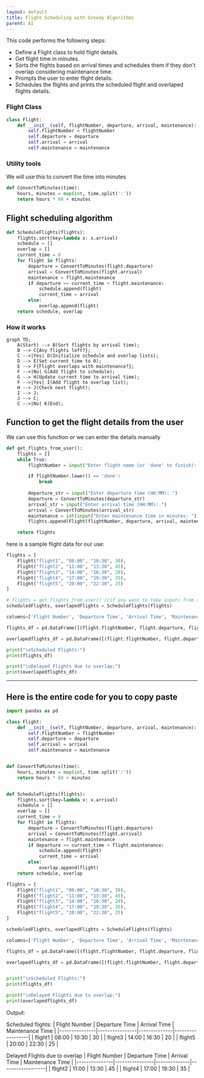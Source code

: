 ```yaml
---
layout: default
title: Flight Scheduling with Greedy Algorithms
parent: AI
---
```


This code performs the following steps:

- Define a Flight class to hold flight details.
- Get flight time in minutes.
- Sorts the flights based on arrival times and schedules them if they don't overlap considering maintenance time.
- Prompts the user to enter flight details.
- Schedules the flights and prints the scheduled flight and overlaped flights details.


### Flight Class
```python
class Flight:
    def __init__(self, flightNumber, departure, arrival, maintenance):
        self.flightNumber = flightNumber
        self.departure = departure
        self.arrival = arrival
        self.maintenance = maintenance
```

### Utility tools
We will use this to convert the time into minutes
```python
def ConvertToMinutes(time):
    hours, minutes = map(int, time.split(':'))
    return hours * 60 + minutes
```

## Flight scheduling algorithm
```python
def ScheduleFlights(flights):
    flights.sort(key=lambda x: x.arrival)
    schedule = []
    overlap = []
    current_time = 0
    for flight in flights:
        departure = ConvertToMinutes(flight.departure)
        arrival = ConvertToMinutes(flight.arrival)
        maintenance = flight.maintenance
        if departure >= current_time + flight.maintenance:
            schedule.append(flight)
            current_time = arrival
        else:
            overlap.append(flight)
    return schedule, overlap
```

### How it works

```mermaid
graph TD;
    A(Start) --> B(Sort flights by arrival time);
    B --> C{Any flights left?};
    C -->|Yes| D(Initialize schedule and overlap lists);
    D --> E(Set current time to 0);
    E --> F{Flight overlaps with maintenance?};
    F -->|No| G(Add flight to schedule);
    G --> H(Update current time to arrival time);
    F -->|Yes| I(Add flight to overlap list);
    H --> J(Check next flight);
    I --> J;
    J --> C;
    C -->|No| K(End);
```

## Function to get the flight details from the user

We can use this function or we can enter the details manually
```python
def get_flights_from_user():
    flights = []
    while True:
        flightNumber = input("Enter flight name (or 'done' to finish): ")

        if flightNumber.lower() == 'done':
            break
        
        departure_str = input("Enter departure time (HH:MM): ")
        departure = ConvertToMinutes(departure_str)
        arrival_str = input("Enter arrival time (HH:MM): ")
        arrival = ConvertToMinutes(arrival_str)
        maintenance = int(input("Enter maintenance time in minutes: "))
        flights.append(Flight(flightNumber, departure, arrival, maintenance))

    return flights
```

here is a sample flight data for our use:

```python
flights = [
    Flight("flight1", "08:00", "10:30", 30),
    Flight("flight2", "11:00", "13:30", 45),
    Flight("flight3", "14:00", "16:30", 20),
    Flight("flight4", "17:00", "19:30", 35),
    Flight("flight5", "20:00", "22:30", 25)
]
```


```python
# flights = get_flights_from_user() //if you want to take inputs from the user
scheduledFlights, overlapedFlights = ScheduleFlights(flights)

columns=['Flight Number', 'Departure Time', 'Arrival Time', 'Maintenance Time']

flights_df = pd.DataFrame([(flight.flightNumber, flight.departure, flight.arrival, flight.maintenance) for flight in scheduledFlights], columns=columns)

overlapedflights_df = pd.DataFrame([(flight.flightNumber, flight.departure, flight.arrival, flight.maintenance) for flight in overlapedFlights], columns=columns)

print("\nScheduled Flights:")
print(flights_df)

print("\nDelayed Flights due to overlap:")
print(overlapedflights_df)
```




---
## Here is the entire code for you to copy paste

```python
import pandas as pd

class Flight:
    def __init__(self, flightNumber, departure, arrival, maintenance):
        self.flightNumber = flightNumber
        self.departure = departure
        self.arrival = arrival
        self.maintenance = maintenance


def ConvertToMinutes(time):
    hours, minutes = map(int, time.split(':'))
    return hours * 60 + minutes


def ScheduleFlights(flights):
    flights.sort(key=lambda x: x.arrival)
    schedule = []
    overlap = []
    current_time = 0
    for flight in flights:
        departure = ConvertToMinutes(flight.departure)
        arrival = ConvertToMinutes(flight.arrival)
        maintenance = flight.maintenance
        if departure >= current_time + flight.maintenance:
            schedule.append(flight)
            current_time = arrival
        else:
            overlap.append(flight)
    return schedule, overlap

flights = [
    Flight("flight1", "08:00", "10:30", 30),
    Flight("flight2", "11:00", "13:30", 45),
    Flight("flight3", "14:00", "16:30", 20),
    Flight("flight4", "17:00", "19:30", 35),
    Flight("flight5", "20:00", "22:30", 25)
]

scheduledFlights, overlapedFlights = ScheduleFlights(flights)

columns=['Flight Number', 'Departure Time', 'Arrival Time', 'Maintenance Time']

flights_df = pd.DataFrame([(flight.flightNumber, flight.departure, flight.arrival, flight.maintenance) for flight in scheduledFlights],columns=columns)

overlapedflights_df = pd.DataFrame([(flight.flightNumber, flight.departure, flight.arrival, flight.maintenance) for flight in overlapedFlights],columns=columns)


print("\nScheduled Flights:")
print(flights_df)

print("\nDelayed Flights due to overlap:")
print(overlapedflights_df)
```

Output:

Scheduled flights:
| Flight Number | Departure Time | Arrival Time | Maintenance Time |
|---------------|----------------|--------------|------------------|
| flight1       | 08:00          | 10:30        | 30               |
| flight3       | 14:00          | 16:30        | 20               |
| flight5       | 20:00          | 22:30        | 25               |

Delayed Flights due to overlap
| Flight Number | Departure Time | Arrival Time | Maintenance Time |
|---------------|----------------|--------------|------------------|
| flight2       | 11:00          | 13:30        | 45               |
| flight4       | 17:00          | 19:30        | 35               |
